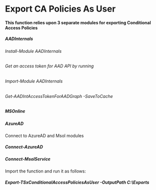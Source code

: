 # Export CA Policies As User

#### This function relies upon 3 separate modules for exporting Conditional Access Policies
##### AADInternals
###### Install-Module AADInternals
###### Get an access token for AAD API by running
###### Import-Module AADInternals
###### Get-AADIntAccessTokenForAADGraph -SaveToCache

##### MSOnline
##### AzureAD
Connect to AzureAD and Msol modules

##### Connect-AzureAD
##### Connect-MsolService




Import the function and run it as follows:

##### Export-TSxConditionalAccessPoliciesAsUser -OutputPath C:\Exports
